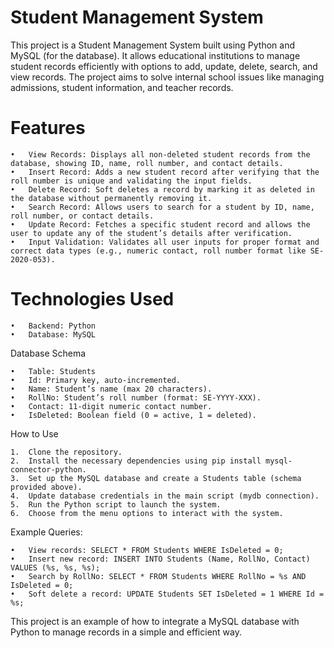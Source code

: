# Student Management System

This project is a Student Management System built using Python and MySQL (for the database). It allows educational institutions to manage student records efficiently with options to add, update, delete, search, and view records. The project aims to solve internal school issues like managing admissions, student information, and teacher records.

# Features

	•	View Records: Displays all non-deleted student records from the database, showing ID, name, roll number, and contact details.
	•	Insert Record: Adds a new student record after verifying that the roll number is unique and validating the input fields.	
	•	Delete Record: Soft deletes a record by marking it as deleted in the database without permanently removing it.
	•	Search Record: Allows users to search for a student by ID, name, roll number, or contact details.
	•	Update Record: Fetches a specific student record and allows the user to update any of the student’s details after verification.
	•	Input Validation: Validates all user inputs for proper format and correct data types (e.g., numeric contact, roll number format like SE-2020-053).

# Technologies Used

	•	Backend: Python
	•	Database: MySQL

Database Schema

	•	Table: Students
	•	Id: Primary key, auto-incremented.
	•	Name: Student’s name (max 20 characters).
	•	RollNo: Student’s roll number (format: SE-YYYY-XXX).
	•	Contact: 11-digit numeric contact number.
	•	IsDeleted: Boolean field (0 = active, 1 = deleted).

How to Use

	1.	Clone the repository.
	2.	Install the necessary dependencies using pip install mysql-connector-python.
	3.	Set up the MySQL database and create a Students table (schema provided above).
	4.	Update database credentials in the main script (mydb connection).
	5.	Run the Python script to launch the system.
	6.	Choose from the menu options to interact with the system.

Example Queries:

	•	View records: SELECT * FROM Students WHERE IsDeleted = 0;
	•	Insert new record: INSERT INTO Students (Name, RollNo, Contact) VALUES (%s, %s, %s);
	•	Search by RollNo: SELECT * FROM Students WHERE RollNo = %s AND IsDeleted = 0;
	•	Soft delete a record: UPDATE Students SET IsDeleted = 1 WHERE Id = %s;

This project is an example of how to integrate a MySQL database with Python to manage records in a simple and efficient way.
